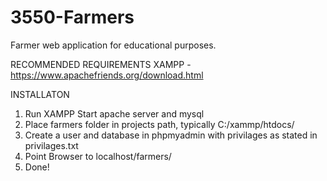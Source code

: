 3550-Farmers
============

Farmer web application for educational purposes.

RECOMMENDED REQUIREMENTS
XAMPP - https://www.apachefriends.org/download.html

INSTALLATON
1. Run XAMPP Start apache server and mysql
2. Place farmers folder in projects path, typically C:/xammp/htdocs/
3. Create a user and database in phpmyadmin with privilages as stated in privilages.txt
4. Point Browser to localhost/farmers/
5. Done!
